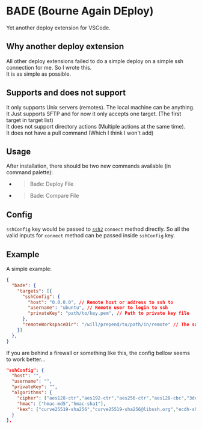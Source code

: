 # BADE (Bourne Again DEploy)
Yet another deploy extension for VSCode.

## Why another deploy extension
All other deploy extensions failed to do a simple deploy on a simple ssh connection for me. So I wrote this.<br>
It is as simple as possible. 

## Supports and does not support
It only supports Unix servers (remotes). The local machine can be anything.
It Just supports SFTP and for now it only accepts one target. (The first target in target list)<br>
It does not support directory actions (Multiple actions at the same time).<br>
It does not have a pull command (Which I think I won't add)

## Usage
After installation, there should be two new commands available (in command palette):
- >Bade: Deploy File
- >Bade: Compare File

## Config
`sshConfig` key would be passed to <a href="https://www.npmjs.com/package/ssh2">`ssh2`</a> `connect` method directly. So all the valid inputs for `connect` method can be passed inside `sshConfig` key.

## Example
A simple example:
```json
{
  "bade": {
    "targets": [{
      "sshConfig": {
        "host": "0.0.0.0", // Remote host or address to ssh to
        "username": "ubuntu", // Remote user to login to ssh
        "privateKey": "path/to/key.pem", // Path to private key file
      },
      "remoteWorkspaceDir": "/will/prepend/to/path/in/remote" // The same as dir in other deploy extensions
    }]
  },
}
```

If you are behind a firewall or something like this, the config bellow seems to work better...
```json
"sshConfig": {
  "host": "",
  "username": "",
  "privateKey": "",
  "algorithms": {
    "cipher": ["aes128-ctr","aes192-ctr","aes256-ctr","aes128-cbc","3des-cbc"],
    "hmac": ["hmac-md5","hmac-sha1"],
    "kex": ["curve25519-sha256","curve25519-sha256@libssh.org","ecdh-sha2-nistp256","ecdh-sha2-nistp384","ecdh-sha2-nistp521","diffie-hellman-group-exchange-sha256","diffie-hellman-group16-sha512","diffie-hellman-group18-sha512","diffie-hellman-group14-sha256"]
  }
},

```